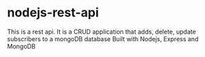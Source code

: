 # nodejs-rest-api
This is a rest api. It is a CRUD application that adds, delete, update subscribers to a mongoDB database
Built with Nodejs, Express and MongoDB

